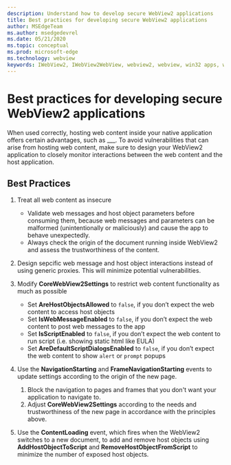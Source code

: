```yaml
---
description: Understand how to develop secure WebView2 applications
title: Best practices for developing secure WebView2 applications
author: MSEdgeTeam
ms.author: msedgedevrel
ms.date: 05/21/2020
ms.topic: conceptual
ms.prod: microsoft-edge
ms.technology: webview
keywords: IWebView2, IWebView2WebView, webview2, webview, win32 apps, win32, edge, ICoreWebView2, ICoreWebView2Host, browser control, edge html, security
---
```


# Best practices for developing secure WebView2 applications

When used correctly, hosting web content inside your native application offers certain advantages, such as ___. To avoid vulnerabilities that can arise from hosting web content, make sure to design your WebView2 application to closely monitor interactions between the web content and the host application. 

## Best Practices

1. Treat all web content as insecure
    - Validate web messages and host object parameters before consuming them, because web messages and parameters can be malformed (unintentionally or maliciously) and cause the app to behave unexpectedly.
    - Always check the origin of the document running inside WebView2 and assess the trustworthiness of the content. 

2.	Design sepcific web message and host object interactions instead of using generic proxies. This will minimize potential vulnerabilities.

3. Modify **CoreWebView2Settings** to restrict web content functionality as much as possible
    - Set **AreHostObjectsAllowed** to `false`, if you don’t expect the web content to access host objects
    - Set **IsWebMessageEnabled** to `false`, if you don’t expect the web content to post web messages to the app
    - Set **IsScriptEnabled** to `false`, if you don’t expect the web content to run script (i.e. showing static html like EULA)
    - Set **AreDefaultScriptDialogsEnabled** to `false`, if you don’t expect the web content to show `alert` or `prompt` popups

4.	Use the **NavigationStarting** and **FrameNavigationStarting** events to update settings according to the origin of the new page.
    1.	Block the navigation to pages and frames that you don't want your application to navigate to. 
    2.	Adjust **CoreWebView2Settings** according to the needs and trustworthiness of the new page in accordance with the principles above.

5.	Use the **ContentLoading** event, which fires when the WebView2 switches to a new document, to add and remove host objects using **AddHostObjectToScript** and **RemoveHostObjectFromScript** to minimize the number of exposed host objects.
